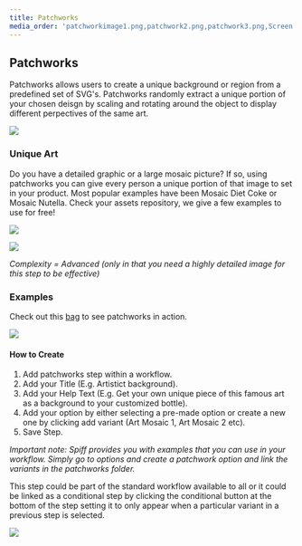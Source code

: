 ```yaml
---
title: Patchworks
media_order: 'patchworkimage1.png,patchwork2.png,patchwork3.png,Screen Shot 2020-10-05 at 3.55.58 pm.png,Screen Shot 2020-10-05 at 3.59.21 pm.png,Screen Shot 2020-10-05 at 4.05.26 pm.png,Screen Shot 2020-10-05 at 4.07.09 pm.png'
---
```


## Patchworks

Patchworks allows users to create a unique background or region from a predefined set of SVG's. Patchworks randomly extract a unique portion of your chosen deisgn by scaling and rotating around the object to display different perpectives of the same art.

![](https://help.spiff.com.au/user/pages/04.Spiff-Concepts/04.step-types/06.patchworks/Screen%20Shot%202020-10-05%20at%203.55.58%20pm.png)

### Unique Art

Do you have a detailed graphic or a large mosaic picture? If so, using patchworks you can give every person a unique portion of that image to set in your product. Most popular examples have been Mosaic Diet Coke or Mosaic Nutella. Check your assets repository, we give a few examples to use for free!

![](https://help.spiff.com.au/user/pages/04.Spiff-Concepts/04.step-types/06.patchworks/Screen%20Shot%202020-10-05%20at%204.05.26%20pm.png)

![](https://help.spiff.com.au/user/pages/04.Spiff-Concepts/04.step-types/06.patchworks/Screen%20Shot%202020-10-05%20at%204.07.09%20pm.png)

_Complexity = Advanced (only in that you need a highly detailed image for this step to be effective)_

### Examples

Check out this [bag](https://demo.spiff.com.au/collections/demo-products/products/tote-bag-demo) to see patchworks in action.

![](https://help.spiff.com.au/user/pages/04.Spiff-Concepts/04.step-types/06.patchworks/Screen%20Shot%202020-10-29%20at%2011.39.16%20am.png)

#### How to Create

1. Add patchworks step within a workflow. 
2. Add your Title (E.g. Artistict background).
3. Add your Help Text (E.g. Get your own unique piece of this famous art as a background to your customized bottle).
4. Add your option by either selecting a pre-made option or create a new one by clicking add variant (Art Mosaic 1, Art Mosaic 2 etc).
5. Save Step.

_Important note: Spiff provides you with examples that you can use in your workflow. Simply go to options and create a patchwork option and link the variants in the patchworks folder._

This step could be part of the standard workflow available to all or it could be linked as a conditional step by clicking the conditional button at the bottom of the step setting it to only appear when a particular variant in a previous step is selected. 

![](https://help.spiff.com.au/user/pages/04.Spiff-Concepts/04.step-types/06.patchworks/Screen%20Shot%202020-10-05%20at%203.59.21%20pm.png)